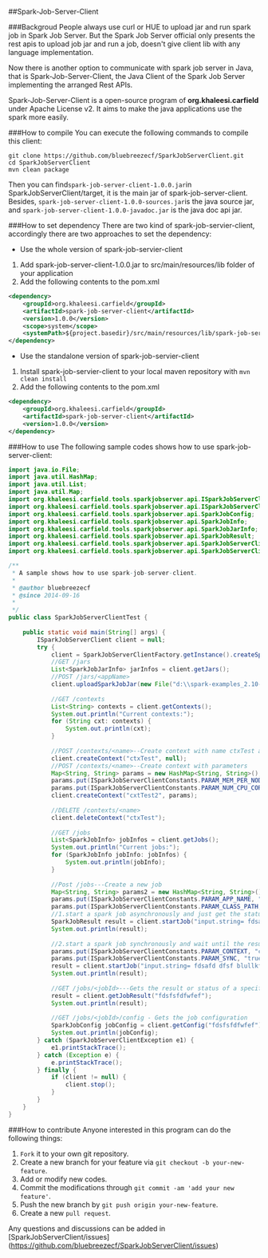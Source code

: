 ##Spark-Job-Server-Client

###Backgroud
People always use curl or HUE to upload jar and run spark job in Spark Job Server.
But the Spark Job Server official only presents the rest apis to upload job jar and 
run a job, doesn't give client lib with any language implementation.

Now there is another option to communicate with spark job server in Java, that is Spark-Job-Server-Client, the Java Client of the Spark Job Server implementing the arranged Rest APIs.

Spark-Job-Server-Client is a open-source program of **org.khaleesi.carfield** under Apache License v2. It aims to make the java applications use the spark more easily.

###How to compile
You can execute the following commands to compile this client:
```shell
git clone https://github.com/bluebreezecf/SparkJobServerClient.git
cd SparkJobServerClient
mvn clean package
```
Then you can find`spark-job-server-client-1.0.0.jar`in SparkJobServerClient/target, it is the main jar of spark-job-server-client. Besides, `spark-job-server-client-1.0.0-sources.jar`is the java source jar, and `spark-job-server-client-1.0.0-javadoc.jar` is the java doc api jar.

###How to set dependency
There are two kind of spark-job-servier-client, accordingly there are two approaches to set the dependency:

- Use the whole version of spark-job-servier-client
 
 1. Add spark-job-server-client-1.0.0.jar to src/main/resources/lib folder of your application
 2. Add the following contents to the pom.xml 
```xml
<dependency>
    <groupId>org.khaleesi.carfield</groupId>
    <artifactId>spark-job-server-client</artifactId>
    <version>1.0.0</version>
    <scope>system</scope>
    <systemPath>${project.basedir}/src/main/resources/lib/spark-job-server-client-1.0.0.jar</systemPath>
</dependency>
```
- Use the standalone version of spark-job-servier-client
 1. Install spark-job-servier-client to your local maven repository with `mvn clean install`
 2. Add the following contents to the pom.xml 
```xml
<dependency>
    <groupId>org.khaleesi.carfield</groupId>
    <artifactId>spark-job-server-client</artifactId>
    <version>1.0.0</version>
</dependency>
```

###How to use
The following sample codes shows how to use spark-job-server-client:

```java
import java.io.File;
import java.util.HashMap;
import java.util.List;
import java.util.Map;
import org.khaleesi.carfield.tools.sparkjobserver.api.ISparkJobServerClient;
import org.khaleesi.carfield.tools.sparkjobserver.api.ISparkJobServerClientConstants;
import org.khaleesi.carfield.tools.sparkjobserver.api.SparkJobConfig;
import org.khaleesi.carfield.tools.sparkjobserver.api.SparkJobInfo;
import org.khaleesi.carfield.tools.sparkjobserver.api.SparkJobJarInfo;
import org.khaleesi.carfield.tools.sparkjobserver.api.SparkJobResult;
import org.khaleesi.carfield.tools.sparkjobserver.api.SparkJobServerClientException;
import org.khaleesi.carfield.tools.sparkjobserver.api.SparkJobServerClientFactory;

/**
 * A sample shows how to use spark-job-server-client.
 * 
 * @author bluebreezecf
 * @since 2014-09-16
 *
 */
public class SparkJobServerClientTest {
	
	public static void main(String[] args) {
		ISparkJobServerClient client = null;
		try {
			client = SparkJobServerClientFactory.getInstance().createSparkJobServerClient("http://localhost:8090/");
			//GET /jars
			List<SparkJobJarInfo> jarInfos = client.getJars();
			//POST /jars/<appName>
			client.uploadSparkJobJar(new File("d:\\spark-examples_2.10-1.0.2.jar"), "spark-test");
			
			//GET /contexts
			List<String> contexts = client.getContexts();
			System.out.println("Current contexts:");
			for (String cxt: contexts) {
				System.out.println(cxt);
			}
			
			//POST /contexts/<name>--Create context with name ctxTest and null parameter
			client.createContext("ctxTest", null);
			//POST /contexts/<name>--Create context with parameters
			Map<String, String> params = new HashMap<String, String>();
			params.put(ISparkJobServerClientConstants.PARAM_MEM_PER_NODE, "512m");
			params.put(ISparkJobServerClientConstants.PARAM_NUM_CPU_CORES, "10");
			client.createContext("cxtTest2", params);
			
			//DELETE /contexts/<name>
			client.deleteContext("ctxTest");
			
			//GET /jobs
			List<SparkJobInfo> jobInfos = client.getJobs();
			System.out.println("Current jobs:");
			for (SparkJobInfo jobInfo: jobInfos) {
				System.out.println(jobInfo);
			}
			
			//Post /jobs---Create a new job 
			Map<String, String> params2 = new HashMap<String, String>();
			params.put(ISparkJobServerClientConstants.PARAM_APP_NAME, "spark-test");
			params.put(ISparkJobServerClientConstants.PARAM_CLASS_PATH, "spark.jobserver.WordCountExample");
			//1.start a spark job asynchronously and just get the status information
			SparkJobResult result = client.startJob("input.string= fdsafd dfsf blullkfdsoflaw fsdfs", params);
			System.out.println(result);
			
			//2.start a spark job synchronously and wait until the result
			params.put(ISparkJobServerClientConstants.PARAM_CONTEXT, "cxtTest2");
			params.put(ISparkJobServerClientConstants.PARAM_SYNC, "true");
			result = client.startJob("input.string= fdsafd dfsf blullkfdsoflaw fsdffdsfsfs", params);
			System.out.println(result);
			
			//GET /jobs/<jobId>---Gets the result or status of a specific job
			result = client.getJobResult("fdsfsfdfwfef");
			System.out.println(result);
			
			//GET /jobs/<jobId>/config - Gets the job configuration
			SparkJobConfig jobConfig = client.getConfig("fdsfsfdfwfef");
			System.out.println(jobConfig);
		} catch (SparkJobServerClientException e1) {
			e1.printStackTrace();
		} catch (Exception e) {
			e.printStackTrace();
		} finally {
			if (client != null) {
				client.stop();
			}
		}
	}
}
```
###How to contribute
Anyone interested in this program can do the following things:
 1. `Fork` it to your own git repository.
 2. Create a new branch for your feature via `git checkout -b your-new-feature`.
 3. Add or modify new codes.
 4. Commit the modifications through `git commit -am 'add your new feature'`.
 5. Push the new branch by `git push origin your-new-feature`.
 6. Create a new `pull request`.

Any questions and discussions can be added in [SparkJobServerClient/issues] (https://github.com/bluebreezecf/SparkJobServerClient/issues)
